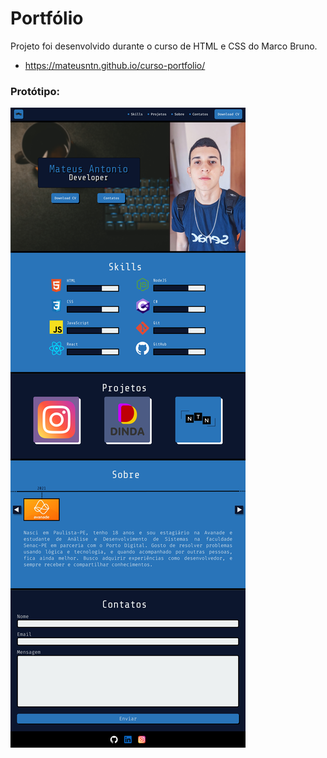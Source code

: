 # Portfólio 

Projeto foi desenvolvido durante o curso de HTML e CSS do Marco Bruno.
- https://mateusntn.github.io/curso-portfolio/

### Protótipo:
<img src="assets/img/toReadme/prototype.png" alt="Imagem do Protótipo">
